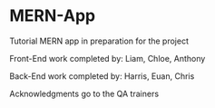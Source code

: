 # MERN-App
Tutorial MERN app in preparation for the project

Front-End work completed by:
    Liam, Chloe, Anthony

Back-End work completed by:
    Harris, Euan, Chris

Acknowledgments go to the QA trainers
